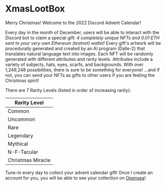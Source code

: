 #  XmasLootBox

Merry Christmas!
Welcome to the 2022 Discord Advent Calendar!

Every day in the month of December, users will be able to interact with the Discord bot to claim a special gift: *4 completely unique NFTs and 0.01 ETH sent to your very own Ethereum (testnet) wallet!*
Every gift's artwork will be procedurally generated and created by an AI program (Dalle-2) that translates natural language text into images.
Each NFT will be randomly generated with different attributes and rarity levels.
Attributes include a variety of subjects, hats, eyes, scarfs, and backgrounds.
With over 1,249,248 possibilities, there is sure to be something for everyone!
...and if not, you can send your NFTs as gifts to other users if you are feeling the Christmas spirit!

There are 7 Rarity Levels (listed in order of increasing rarity):

| Rarity Level      |
| -----------       |
| Common            |
| Uncommon          |
| Rare              |
| Legendary         |
| Mythical          |
| N-F-Tacular       |
| Christmas Miracle |

Tune-in every day to collect your advent calendar gift!
Once I create an account for you, you will be able to see your collection on [Opensea](https://testnets.opensea.io/)!
